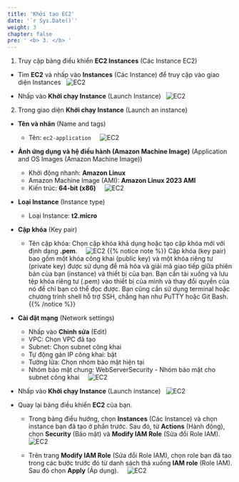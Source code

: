 ```yaml
---
title: 'Khởi tạo EC2'
date: '`r Sys.Date()`'
weight: 3
chapter: false
pre: ' <b> 3. </b> '
---
```



1. Truy cập bảng điều khiển **EC2 Instances** (Các Instance EC2)

- Tìm **EC2** và nhấp vào **Instances** (Các Instance) để truy cập vào giao diện Instances
  ![EC2](../../images/ec2_1.png)

- Nhấp vào **Khởi chạy Instance** (Launch Instance)
  ![EC2](../../images/ec2_2.png)

2. Trong giao diện **Khởi chạy Instance** (Launch an instance)

- **Tên và nhãn** (Name and tags)

    - Tên: `ec2-application`
    ![EC2](../../images/ec2_3.png)

- **Ảnh ứng dụng và hệ điều hành (Amazon Machine Image)** (Application and OS Images (Amazon Machine Image))

    - Khởi động nhanh: **Amazon Linux**
    - Amazon Machine Image (AMI): **Amazon Linux 2023 AMI**
    - Kiến trúc: **64-bit (x86)**
    ![EC2](../../images/ec2_4.png)

- **Loại Instance** (Instance type)

    - Loại Instance: **t2.micro**

- **Cặp khóa** (Key pair)
    - Tên cặp khóa: Chọn cặp khóa khả dụng hoặc tạo cặp khóa mới với định dạng **.pem**.
        ![EC2](../../images/ec2_5.png)
{{% notice note %}}
Cặp khóa (key pair) bao gồm một khóa công khai (public key) và một khóa riêng tư (private key) được sử dụng để mã hóa và giải mã giao tiếp giữa phiên bản của bạn (instance) và thiết bị của bạn. Bạn cần tải xuống và lưu tệp khóa riêng tư (.pem) vào thiết bị của mình và thay đổi quyền của nó để chỉ bạn có thể đọc được. Bạn cũng cần sử dụng terminal hoặc chương trình shell hỗ trợ SSH, chẳng hạn như PuTTY hoặc Git Bash.
{{% /notice %}}

- **Cài đặt mạng** (Network settings)

    - Nhấp vào **Chỉnh sửa** (Edit)
    - VPC: Chọn VPC đã tạo
    - Subnet: Chọn subnet công khai
    - Tự động gán IP công khai: bật
    - Tường lửa: Chọn nhóm bảo mật hiện tại
    - Nhóm bảo mật chung: WebServerSecurity - Nhóm bảo mật cho subnet công khai
    ![EC2](../../images/ec2_6.png)

- Nhấp vào **Khởi chạy Instance** (Launch instance)
  ![EC2](../../images/ec2_7.png)

- Quay lại bảng điều khiển **EC2** của bạn.

    - Trong bảng điều hướng, chọn **Instances** (Các Instance) và chọn instance bạn đã tạo ở phần trước. Sau đó, từ **Actions** (Hành động), chọn **Security** (Bảo mật) và **Modify IAM Role** (Sửa đổi Role IAM).
    ![EC2](../../images/ec2_8.png)

    - Trên trang **Modify IAM Role** (Sửa đổi Role IAM), chọn role bạn đã tạo trong các bước trước đó từ danh sách thả xuống **IAM role** (Role IAM). Sau đó chọn **Apply** (Áp dụng).
    ![EC2](../../images/ec2_9.png)
